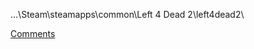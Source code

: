 ...\Steam\steamapps\common\Left 4 Dead 2\left4dead2\

<a href="https://github.com/yammojenssen/tf2_cfg/issues/2">Comments<a>
